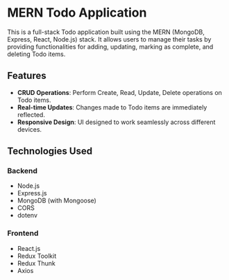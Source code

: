 # MERN Todo Application

This is a full-stack Todo application built using the MERN (MongoDB, Express, React, Node.js) stack. It allows users to manage their tasks by providing functionalities for adding, updating, marking as complete, and deleting Todo items.

## Features

- **CRUD Operations**: Perform Create, Read, Update, Delete operations on Todo items.
- **Real-time Updates**: Changes made to Todo items are immediately reflected.
- **Responsive Design**: UI designed to work seamlessly across different devices.

## Technologies Used

### Backend

- Node.js
- Express.js
- MongoDB (with Mongoose)
- CORS
- dotenv

### Frontend

- React.js
- Redux Toolkit
- Redux Thunk
- Axios

